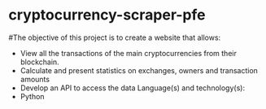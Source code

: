 # cryptocurrency-scraper-pfe

#The objective of this project is to create a website that allows:

- View all the transactions of the main cryptocurrencies from their blockchain.
- Calculate and present statistics on exchanges, owners and transaction amounts
- Develop an API to access the data
  Language(s) and technology(s):
- Python
